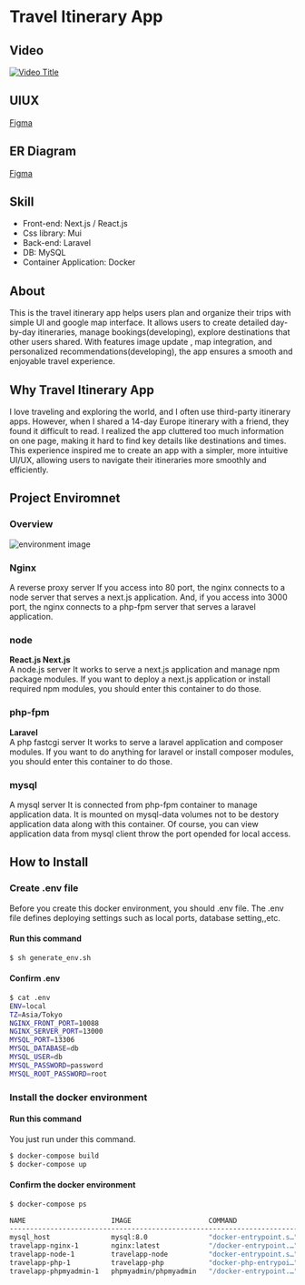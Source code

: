 # Travel Itinerary App

## Video
[![Video Title](https://img.youtube.com/vi/gXgfhjLOjI0/maxresdefault.jpg)](https://www.youtube.com/watch?v=gXgfhjLOjI0)

## UIUX
[Figma](https://www.figma.com/design/oXaC92QqYabU3INLa2dUFf/TravelApp-UI?node-id=0-1&t=KpvH7zeYNe7g9LAG-1)

## ER Diagram
[Figma](https://www.figma.com/design/WSt2KCZpmwcoXe4g6eVHpu/ER-Diagram?node-id=0-1&t=9XFi54P8nGBOGn7k-1)

## Skill
- Front-end: Next.js / React.js
- Css library: Mui
- Back-end: Laravel
- DB: MySQL
- Container Application: Docker

## About
This is the travel itinerary app helps users plan and organize their trips with simple UI and google map interface. It allows users to create detailed day-by-day itineraries, manage bookings(developing), explore destinations that other users shared. With features image update , map integration, and personalized recommendations(developing), the app ensures a smooth and enjoyable travel experience.

## Why Travel Itinerary App
I love traveling and exploring the world, and I often use third-party itinerary apps. However, when I shared a 14-day Europe itinerary with a friend, they found it difficult to read. I realized the app cluttered too much information on one page, making it hard to find key details like destinations and times. This experience inspired me to create an app with a simpler, more intuitive UI/UX, allowing users to navigate their itineraries more smoothly and efficiently.


## Project Enviromnet
### Overview
![environment image](https://user-images.githubusercontent.com/27280734/110324057-d1301a00-8058-11eb-81aa-97d3b0f775c2.png)
### Nginx
A reverse proxy server
If you access into 80 port, the nginx connects to a node server that serves a next.js application.
And, if you access into 3000 port, the nginx connects to a php-fpm server that serves a laravel application.
### node
**React.js Next.js**  
A node.js server
It works to serve a next.js application and manage npm package modules.
If you want to deploy a next.js application or install required npm modules, you should enter this container to do those.
### php-fpm
**Laravel**  
A php fastcgi server
It works to serve a laravel application and composer modules.
If you want to do anything for laravel or install composer modules, you should enter this container to do those.
### mysql
A mysql server
It is connected from php-fpm container to manage application data.
It is mounted on mysql-data volumes not to be destory application data along with this container.
Of course, you can view application data from mysql client throw the port opended for local access.
## How to Install
### Create .env file
Before you create this docker environment, you should .env file.
The .env file defines deploying settings such as local ports, database setting,,etc.
#### Run this command
```bash
$ sh generate_env.sh
```
#### Confirm .env
```bash
$ cat .env
ENV=local
TZ=Asia/Tokyo
NGINX_FRONT_PORT=10088
NGINX_SERVER_PORT=13000
MYSQL_PORT=13306
MYSQL_DATABASE=db
MYSQL_USER=db
MYSQL_PASSWORD=password
MYSQL_ROOT_PASSWORD=root
```
### Install the docker environment
#### Run this command
You just run under this command.
```bash
$ docker-compose build
$ docker-compose up
```
#### Confirm the docker environment
```bash
$ docker-compose ps

NAME                     IMAGE                   COMMAND                  SERVICE      CREATED        STATUS         PORTS
------------------------------------------------------------------------------------------------------------------------------------
mysql_host               mysql:8.0               "docker-entrypoint.s…"   mysql        2 months ago   Up 2 minutes   33060/tcp, 0.0.0.0:13306->3306/tcp
travelapp-nginx-1        nginx:latest            "/docker-entrypoint.…"   nginx        2 months ago   Up 2 minutes   0.0.0.0:10088->80/tcp, 0.0.0.0:13000->3000/tcp
travelapp-node-1         travelapp-node          "docker-entrypoint.s…"   node         2 months ago   Up 2 minutes   0.0.0.0:33000->3000/tcp
travelapp-php-1          travelapp-php           "docker-php-entrypoi…"   php          2 months ago   Up 2 minutes   9000/tcp
travelapp-phpmyadmin-1   phpmyadmin/phpmyadmin   "/docker-entrypoint.…"   phpmyadmin   2 months ago   Up 2 minutes   0.0.0.0:18080->80/tcp
```

